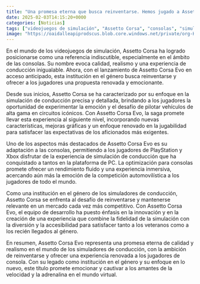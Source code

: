 ```yaml
---
title: "Una promesa eterna que busca reinventarse. Hemos jugado a Assetto Corsa Evo y esto es lo que nos ofrece en su acceso anticipado"
date: 2025-02-03T14:15:20+0000
categories: [Noticias]
tags: ["videojuegos de simulación", "Assetto Corsa", "consolas", "simulación de conducción", "Assetto Corsa Evo", "experiencia de conducción", "competición automovilística."]
image: "https://oaidalleapiprodscus.blob.core.windows.net/private/org-HKmKxpuNw3Y88lm4EBrIPq0n/user-ZwiCXOggLL8ZNNKE2g7rXFmV/img-GqakJ418i11N68Wo8vUzjx4m.png?st=2025-02-03T13%3A15%3A20Z&se=2025-02-03T15%3A15%3A20Z&sp=r&sv=2024-08-04&sr=b&rscd=inline&rsct=image/png&skoid=d505667d-d6c1-4a0a-bac7-5c84a87759f8&sktid=a48cca56-e6da-484e-a814-9c849652bcb3&skt=2025-02-03T00%3A39%3A09Z&ske=2025-02-04T00%3A39%3A09Z&sks=b&skv=2024-08-04&sig=5jN6biyZCWFiEBaA6gEbYTWLKbFmyGgunTDMEtKCdfA%3D"
---
```


En el mundo de los videojuegos de simulación, Assetto Corsa ha logrado posicionarse como una referencia indiscutible, especialmente en el ámbito de las consolas. Su nombre evoca calidad, realismo y una experiencia de conducción inigualable. Ahora, con el lanzamiento de Assetto Corsa Evo en acceso anticipado, esta institución en el género busca reinventarse y ofrecer a los jugadores una propuesta renovada y emocionante.

Desde sus inicios, Assetto Corsa se ha caracterizado por su enfoque en la simulación de conducción precisa y detallada, brindando a los jugadores la oportunidad de experimentar la emoción y el desafío de pilotar vehículos de alta gama en circuitos icónicos. Con Assetto Corsa Evo, la saga promete llevar esta experiencia al siguiente nivel, incorporando nuevas características, mejoras gráficas y un enfoque renovado en la jugabilidad para satisfacer las expectativas de los aficionados más exigentes.

Uno de los aspectos más destacados de Assetto Corsa Evo es su adaptación a las consolas, permitiendo a los jugadores de PlayStation y Xbox disfrutar de la experiencia de simulación de conducción que ha conquistado a tantos en la plataforma de PC. La optimización para consolas promete ofrecer un rendimiento fluido y una experiencia inmersiva, acercando aún más la emoción de la competición automovilística a los jugadores de todo el mundo.

Como una institución en el género de los simuladores de conducción, Assetto Corsa se enfrenta al desafío de reinventarse y mantenerse relevante en un mercado cada vez más competitivo. Con Assetto Corsa Evo, el equipo de desarrollo ha puesto énfasis en la innovación y en la creación de una experiencia que combine la fidelidad de la simulación con la diversión y la accesibilidad para satisfacer tanto a los veteranos como a los recién llegados al género.

En resumen, Assetto Corsa Evo representa una promesa eterna de calidad y realismo en el mundo de los simuladores de conducción, con la ambición de reinventarse y ofrecer una experiencia renovada a los jugadores de consola. Con su legado como institución en el género y su enfoque en lo nuevo, este título promete emocionar y cautivar a los amantes de la velocidad y la adrenalina en el mundo virtual.
    